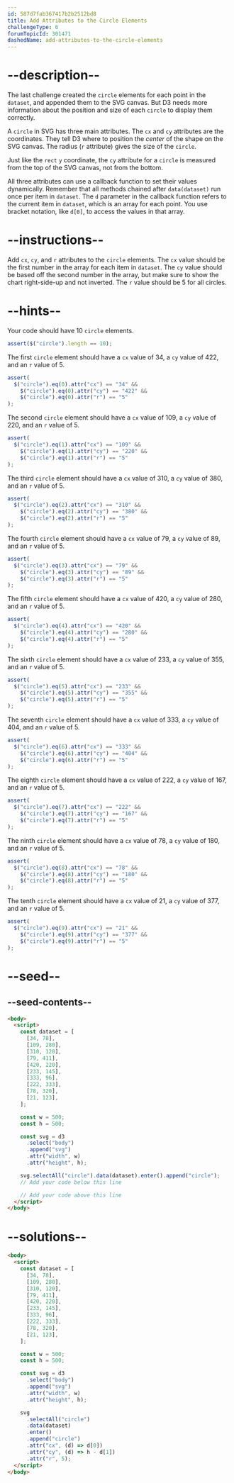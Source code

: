 ```yaml
---
id: 587d7fab367417b2b2512bd8
title: Add Attributes to the Circle Elements
challengeType: 6
forumTopicId: 301471
dashedName: add-attributes-to-the-circle-elements
---
```


# --description--

The last challenge created the `circle` elements for each point in the `dataset`, and appended them to the SVG canvas. But D3 needs more information about the position and size of each `circle` to display them correctly.

A `circle` in SVG has three main attributes. The `cx` and `cy` attributes are the coordinates. They tell D3 where to position the _center_ of the shape on the SVG canvas. The radius (`r` attribute) gives the size of the `circle`.

Just like the `rect` `y` coordinate, the `cy` attribute for a `circle` is measured from the top of the SVG canvas, not from the bottom.

All three attributes can use a callback function to set their values dynamically. Remember that all methods chained after `data(dataset)` run once per item in `dataset`. The `d` parameter in the callback function refers to the current item in `dataset`, which is an array for each point. You use bracket notation, like `d[0]`, to access the values in that array.

# --instructions--

Add `cx`, `cy`, and `r` attributes to the `circle` elements. The `cx` value should be the first number in the array for each item in `dataset`. The `cy` value should be based off the second number in the array, but make sure to show the chart right-side-up and not inverted. The `r` value should be 5 for all circles.

# --hints--

Your code should have 10 `circle` elements.

```js
assert($("circle").length == 10);
```

The first `circle` element should have a `cx` value of 34, a `cy` value of 422, and an `r` value of 5.

```js
assert(
  $("circle").eq(0).attr("cx") == "34" &&
    $("circle").eq(0).attr("cy") == "422" &&
    $("circle").eq(0).attr("r") == "5"
);
```

The second `circle` element should have a `cx` value of 109, a `cy` value of 220, and an `r` value of 5.

```js
assert(
  $("circle").eq(1).attr("cx") == "109" &&
    $("circle").eq(1).attr("cy") == "220" &&
    $("circle").eq(1).attr("r") == "5"
);
```

The third `circle` element should have a `cx` value of 310, a `cy` value of 380, and an `r` value of 5.

```js
assert(
  $("circle").eq(2).attr("cx") == "310" &&
    $("circle").eq(2).attr("cy") == "380" &&
    $("circle").eq(2).attr("r") == "5"
);
```

The fourth `circle` element should have a `cx` value of 79, a `cy` value of 89, and an `r` value of 5.

```js
assert(
  $("circle").eq(3).attr("cx") == "79" &&
    $("circle").eq(3).attr("cy") == "89" &&
    $("circle").eq(3).attr("r") == "5"
);
```

The fifth `circle` element should have a `cx` value of 420, a `cy` value of 280, and an `r` value of 5.

```js
assert(
  $("circle").eq(4).attr("cx") == "420" &&
    $("circle").eq(4).attr("cy") == "280" &&
    $("circle").eq(4).attr("r") == "5"
);
```

The sixth `circle` element should have a `cx` value of 233, a `cy` value of 355, and an `r` value of 5.

```js
assert(
  $("circle").eq(5).attr("cx") == "233" &&
    $("circle").eq(5).attr("cy") == "355" &&
    $("circle").eq(5).attr("r") == "5"
);
```

The seventh `circle` element should have a `cx` value of 333, a `cy` value of 404, and an `r` value of 5.

```js
assert(
  $("circle").eq(6).attr("cx") == "333" &&
    $("circle").eq(6).attr("cy") == "404" &&
    $("circle").eq(6).attr("r") == "5"
);
```

The eighth `circle` element should have a `cx` value of 222, a `cy` value of 167, and an `r` value of 5.

```js
assert(
  $("circle").eq(7).attr("cx") == "222" &&
    $("circle").eq(7).attr("cy") == "167" &&
    $("circle").eq(7).attr("r") == "5"
);
```

The ninth `circle` element should have a `cx` value of 78, a `cy` value of 180, and an `r` value of 5.

```js
assert(
  $("circle").eq(8).attr("cx") == "78" &&
    $("circle").eq(8).attr("cy") == "180" &&
    $("circle").eq(8).attr("r") == "5"
);
```

The tenth `circle` element should have a `cx` value of 21, a `cy` value of 377, and an `r` value of 5.

```js
assert(
  $("circle").eq(9).attr("cx") == "21" &&
    $("circle").eq(9).attr("cy") == "377" &&
    $("circle").eq(9).attr("r") == "5"
);
```

# --seed--

## --seed-contents--

```html
<body>
  <script>
    const dataset = [
      [34, 78],
      [109, 280],
      [310, 120],
      [79, 411],
      [420, 220],
      [233, 145],
      [333, 96],
      [222, 333],
      [78, 320],
      [21, 123],
    ];

    const w = 500;
    const h = 500;

    const svg = d3
      .select("body")
      .append("svg")
      .attr("width", w)
      .attr("height", h);

    svg.selectAll("circle").data(dataset).enter().append("circle");
    // Add your code below this line

    // Add your code above this line
  </script>
</body>
```

# --solutions--

```html
<body>
  <script>
    const dataset = [
      [34, 78],
      [109, 280],
      [310, 120],
      [79, 411],
      [420, 220],
      [233, 145],
      [333, 96],
      [222, 333],
      [78, 320],
      [21, 123],
    ];

    const w = 500;
    const h = 500;

    const svg = d3
      .select("body")
      .append("svg")
      .attr("width", w)
      .attr("height", h);

    svg
      .selectAll("circle")
      .data(dataset)
      .enter()
      .append("circle")
      .attr("cx", (d) => d[0])
      .attr("cy", (d) => h - d[1])
      .attr("r", 5);
  </script>
</body>
```
